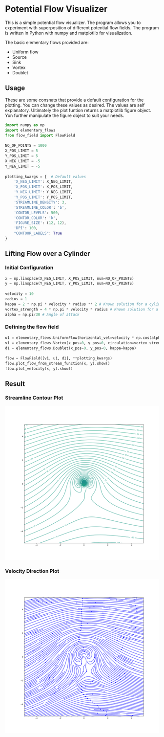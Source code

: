 # Potential Flow Visualizer

This is a simple potential flow visualizer. The program allows you to experiment with superposition of different potential flow fields. The program is written in Python with numpy and matplotlib for visualization.

The basic elementary flows provided are:

- Uniform flow
- Source
- Sink
- Vortex
- Doublet

## Usage
These are some consnats that provide a default configuration for the plotting. You can change these values as desired. The values are self explanatory.
Ultimately the plot funtion returns a matplotlib figure object. Yon further manipulate the figure object to suit your needs.
```python
import numpy as np
import elementary_flows
from flow_field import FlowField

NO_OF_POINTS = 1000
X_POS_LIMIT = 5
Y_POS_LIMIT = 5
X_NEG_LIMIT = -5
Y_NEG_LIMIT = -5

plotting_kwargs = {  # Default values
    'X_NEG_LIMIT': X_NEG_LIMIT,
    'X_POS_LIMIT': X_POS_LIMIT,
    'Y_NEG_LIMIT': Y_NEG_LIMIT,
    'Y_POS_LIMIT': Y_POS_LIMIT,
    'STREAMLINE_DENSITY': 3,
    'STREAMLINE_COLOR': 'b',
    'CONTOR_LEVELS': 500,
    'CONTOR_COLOR': 'k',
    'FIGURE_SIZE': (12, 12),
    'DPI': 100,
    "CONTOUR_LABELS": True
}
```
## Lifting Flow over a Cylinder
### Initial Configuration
```python
x = np.linspace(X_NEG_LIMIT, X_POS_LIMIT, num=NO_OF_POINTS)
y = np.linspace(Y_NEG_LIMIT, Y_POS_LIMIT, num=NO_OF_POINTS)

velocity = 10
radius = 1
kappa = 2 * np.pi * velocity * radius ** 2 # Known solution for a cylinder
vortex_strength = 4 * np.pi * velocity * radius # Known solution for a cylinder
alpha = np.pi/30 # Angle of attack
```

### Defining the flow field
```python
u1 = elementary_flows.UniformFlow(horizontal_vel=velocity * np.cos(alpha), vertical_vel=velocity * np.sin(alpha))
v1 = elementary_flows.Vortex(x_pos=0, y_pos=0, circulation=vortex_strength)
d1 = elementary_flows.Doublet(x_pos=0, y_pos=0, kappa=kappa)

flow = FlowField([v1, u1, d1], **plotting_kwargs)
flow.plot_flow_from_stream_function(x, y).show()
flow.plot_velocity(x, y).show()
```

## Result
### Streamline Contour Plot
![img.png](ContorPlot.png)

### Velocity Direction Plot
![img.png](Velocity.png)